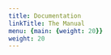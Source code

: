 ```yaml
---
title: Documentation
linkTitle: The Manual
menu: {main: {weight: 20}}
weight: 20
---
```


<!-- {{% pageinfo %}}
This is a placeholder page that shows you how to use this template site.
{{% /pageinfo %}} -->

